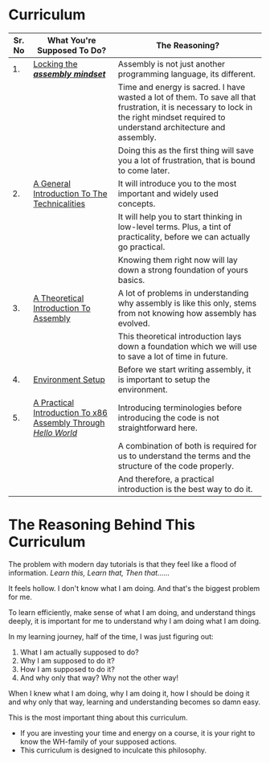 # Curriculum

| Sr. No | What You're Supposed To Do? | The Reasoning? |
| ------ | --------------------------- | -------------- |
| 1. | [Locking the ***assembly mindset***](./1-general-introduction/the-asm-mindset.md) | Assembly is not just another programming language, its different. | 
|    | | Time and energy is sacred. I have wasted a lot of them. To save all that frustration, it is necessary to lock in the right mindset required to understand architecture and assembly. | 
|    | | Doing this as the first thing will save you a lot of frustration, that is bound to come later. |
| 2. | [A General Introduction To The Technicalities](./1-general-introduction/2-technical-introduction.md) | It will introduce you to the most important and widely used concepts. | 
|    | | It will help you to start thinking in low-level terms. Plus, a tint of practicality, before we can actually go practical. | 
|    | | Knowing them right now will lay down a strong foundation of yours basics. |
| 3. | [A Theoretical Introduction To Assembly](./1-general-introduction/3-theoretical-intro-to-asm.md) | A lot of problems in understanding why assembly is like this only, stems from not knowing how assembly has evolved. |
|    | | This theoretical introduction lays down a foundation which we will use to save a lot of time in future. |
| 4. | [Environment Setup](./ENV_SETUP.md) | Before we start writing assembly, it is important to setup the environment. |
| 5. | [A Practical Introduction To x86 Assembly Through *Hello World*](./2-practical-introduction/readme.md) | Introducing terminologies before introducing the code is not straightforward here. |
|    | | A combination of both is required for us to understand the terms and the structure of the code properly. |
|    | | And therefore, a practical introduction is the best way to do it. |

# The Reasoning Behind This Curriculum

The problem with modern day tutorials is that they feel like a flood of information. *Learn this, Learn that, Then that......* 

It feels hollow. I don't know what I am doing. And that's the biggest problem for me.

To learn efficiently, make sense of what I am doing, and understand things deeply, it is important for me to understand why I am doing what I am doing.

In my learning journey, half of the time, I was just figuring out:
  1. What I am actually supposed to do?
  2. Why I am supposed to do it?
  3. How I am supposed to do it?
  4. And why only that way? Why not the other way!

When I knew what I am doing, why I am doing it, how I should be doing it and why only that way, learning and understanding becomes so damn easy.

This is the most important thing about this curriculum.
  - If you are investing your time and energy on a course, it is your right to know the WH-family of your supposed actions.
  - This curriculum is designed to inculcate this philosophy.
